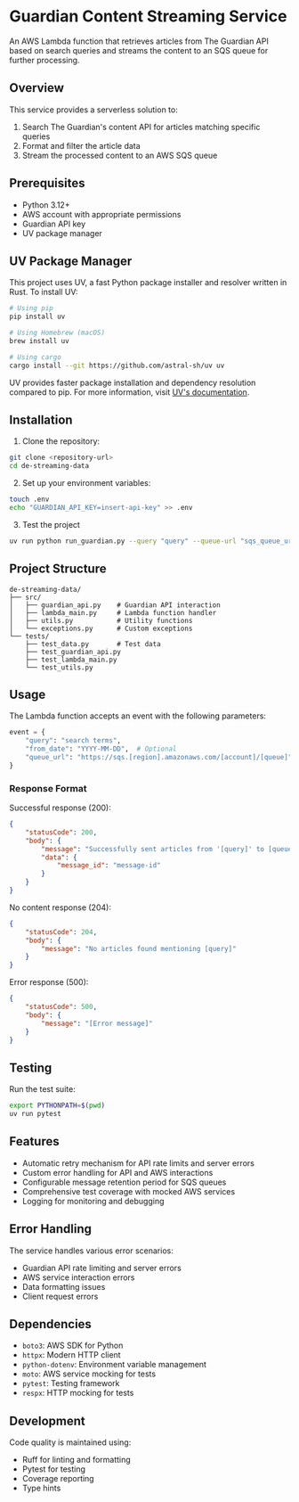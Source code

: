 # Guardian Content Streaming Service

An AWS Lambda function that retrieves articles from The Guardian API based on search queries and streams the content to an SQS queue for further processing.

## Overview

This service provides a serverless solution to:

1. Search The Guardian's content API for articles matching specific queries
2. Format and filter the article data
3. Stream the processed content to an AWS SQS queue

## Prerequisites

- Python 3.12+
- AWS account with appropriate permissions
- Guardian API key
- UV package manager

## UV Package Manager

This project uses UV, a fast Python package installer and resolver written in Rust. To install UV:

```bash
# Using pip
pip install uv

# Using Homebrew (macOS)
brew install uv

# Using cargo
cargo install --git https://github.com/astral-sh/uv uv
```

UV provides faster package installation and dependency resolution compared to pip. For more information, visit [UV's documentation](https://github.com/astral-sh/uv).

## Installation

1. Clone the repository:

```bash
git clone <repository-url>
cd de-streaming-data
```

2. Set up your environment variables:

```bash
touch .env
echo "GUARDIAN_API_KEY=insert-api-key" >> .env
```

3. Test the project

```bash
uv run python run_guardian.py --query "query" --queue-url "sqs_queue_url" --from-date "YYYY-MM-DD"
```

## Project Structure

```
de-streaming-data/
├── src/
│   ├── guardian_api.py    # Guardian API interaction
│   ├── lambda_main.py     # Lambda function handler
│   ├── utils.py           # Utility functions
│   └── exceptions.py      # Custom exceptions
└── tests/
    ├── test_data.py       # Test data
    ├── test_guardian_api.py
    ├── test_lambda_main.py
    └── test_utils.py
```

## Usage

The Lambda function accepts an event with the following parameters:

```python
event = {
    "query": "search terms",
    "from_date": "YYYY-MM-DD",  # Optional
    "queue_url": "https://sqs.[region].amazonaws.com/[account]/[queue]"
}
```

### Response Format

Successful response (200):

```json
{
    "statusCode": 200,
    "body": {
        "message": "Successfully sent articles from '[query]' to [queue]",
        "data": {
            "message_id": "message-id"
        }
    }
}
```

No content response (204):

```json
{
    "statusCode": 204,
    "body": {
        "message": "No articles found mentioning [query]"
    }
}
```

Error response (500):

```json
{
    "statusCode": 500,
    "body": {
        "message": "[Error message]"
    }
}
```

## Testing

Run the test suite:

```bash
export PYTHONPATH=$(pwd)
uv run pytest
```

## Features

- Automatic retry mechanism for API rate limits and server errors
- Custom error handling for API and AWS interactions
- Configurable message retention period for SQS queues
- Comprehensive test coverage with mocked AWS services
- Logging for monitoring and debugging

## Error Handling

The service handles various error scenarios:

- Guardian API rate limiting and server errors
- AWS service interaction errors
- Data formatting issues
- Client request errors

## Dependencies

- `boto3`: AWS SDK for Python
- `httpx`: Modern HTTP client
- `python-dotenv`: Environment variable management
- `moto`: AWS service mocking for tests
- `pytest`: Testing framework
- `respx`: HTTP mocking for tests

## Development

Code quality is maintained using:

- Ruff for linting and formatting
- Pytest for testing
- Coverage reporting
- Type hints
